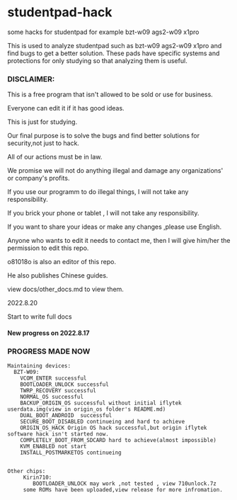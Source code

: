 # studentpad-hack
some hacks for studentpad for example bzt-w09 ags2-w09 x1pro

This is used to analyze studentpad such as bzt-w09 ags2-w09 x1pro and find bugs to get a better solution.
These pads have specific systems and protections for only studying so that analyzing them is useful.

### DISCLAIMER:
  This is a free program that isn't allowed to be sold or use for business.
  
  Everyone can edit it if it has  good ideas.
  
  This is just for studying.
  
  Our final purpose is to solve the bugs and find better solutions for security,not just to hack.
  
  All of our actions must be in law.
  
  We promise we will not do anything illegal and damage any organizations' or company's profits.
  
  If you use our programm to do illegal things, I will not take any responsibility.
  
  If you brick your phone or tablet , I will not take any responsibility.
  
  If you want to share your ideas or make any changes ,please use English.
  
  
  Anyone who wants to edit it needs to contact me, then I will give him/her the permission to edit this repo.
  
  o81018o is also an editor of this repo.
  
  He also publishes Chinese guides.
  
  view docs/other_docs.md to view them.
  
  2022.8.20
  
  Start to write full docs 
  #### New progress on 2022.8.17
  ### PROGRESS MADE NOW
    Maintaining devices:
      BZT-W09:
        VCOM_ENTER successful
        BOOTLOADER_UNLOCK successful
        TWRP_RECOVERY successful
        NORMAL_OS successful
        BACKUP_ORIGIN_OS successful without initial iflytek userdata.img(view in origin_os folder's README.md)
        DUAL_BOOT_ANDROID  successful
        SECURE_BOOT_DISABLED continueing and hard to achieve
        ORIGIN_OS_HACK Origin OS hack successful,but origin iflytek software hack isn't started now.
        COMPLETELY_BOOT_FROM_SDCARD hard to achieve(almost impossible)
        KVM_ENABLED not start
        INSTALL_POSTMARKETOS continueing
  
  
    Other chips:
         Kirin710:
            BOOTLOADER_UNLOCK may work ,not tested , view 710unlock.7z
         some ROMs have been uploaded,view release for more infromation.
   
